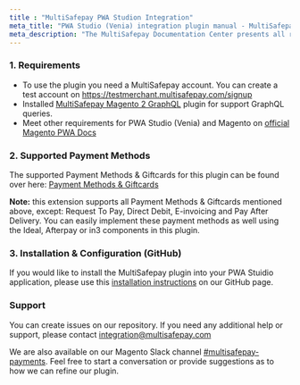 ```yaml
---
title : "MultiSafepay PWA Studion Integration"
meta_title: "PWA Studio (Venia) integration plugin manual - MultiSafepay Docs"
meta_description: "The MultiSafepay Documentation Center presents all relevant information about our Plugins and API. You can also find support pages for payment methods, tools and general questions as well as the contact details of our Support and Integration Teams."
---
```


### 1. Requirements
- To use the plugin you need a MultiSafepay account. You can create a test account on https://testmerchant.multisafepay.com/signup
- Installed <a href="https://github.com/MultiSafepay/magento2-graphql" target="_blank">MultiSafepay Magento 2 GraphQL</a> plugin for support GraphQL queries.
- Meet other requirements for PWA Studio (Venia) and Magento on <a href="https://magento.github.io/pwa-studio/venia-pwa-concept/setup/#prerequisites" target="_blank">official Magento PWA Docs</a>

### 2. Supported Payment Methods ###
The supported Payment Methods & Giftcards for this plugin can be found over here: [Payment Methods & Giftcards](https://docs.multisafepay.com/integrations/ecommerce-integrations/magento2/faq/available-payment-methods-magento2/)

**Note:** this extension supports all Payment Methods & Giftcards mentioned above, except: Request To Pay, Direct Debit, E-invoicing and Pay After Delivery. You can easily implement these payment methods as well using the Ideal, Afterpay or in3 components in this plugin.

### 3. Installation & Configuration (GitHub)

If you would like to install the MultiSafepay plugin into your PWA Stuidio application, please use this [installation instructions](https://github.com/MultiSafepay/pwastudio-multisafepay-payment-integration#installation-guide) on our GitHub page.

### Support
You can create issues on our repository. If you need any additional help or support, please contact <integration@multisafepay.com>

We are also available on our Magento Slack channel [#multisafepay-payments](https://magentocommeng.slack.com/messages/multisafepay-payments/).
Feel free to start a conversation or provide suggestions as to how we can refine our plugin.